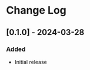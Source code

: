# Change Log

<!--
Check [Keep a Changelog](http://keepachangelog.com/) for recommendations on how to structure this file.
-->

## [0.1.0] - 2024-03-28

### Added

- Initial release
